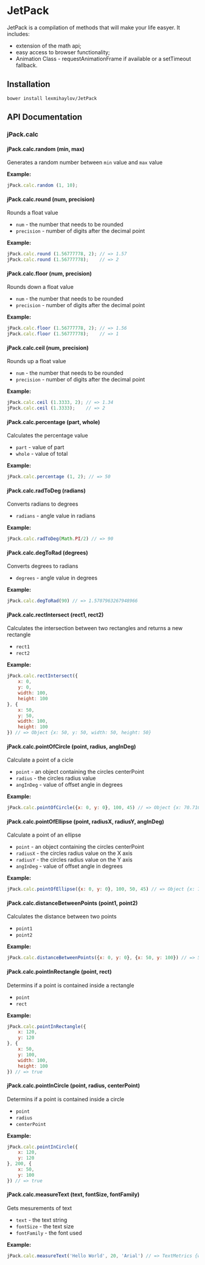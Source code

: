 # JetPack

JetPack is a compilation of methods that will make your life easyer. It includes:
 * extension of the math api;
 * easy access to browser functionality;
 * Animation Class - requestAnimationFrame if available or a setTimeout fallback.
 

## Installation

    bower install lexmihaylov/JetPack
    
## API Documentation

### jPack.calc

#### jPack.calc.random (min, max)

Generates a random number between `min` value and `max` value

__Example:__

```javascript
jPack.calc.random (1, 10);
```

#### jPack.calc.round (num, precision)

Rounds a float value
 * `num` - the number that needs to be rounded
 * `precision` - number of digits after the decimal point

__Example:__

```javascript
jPack.calc.round (1.56777778, 2); // => 1.57
jPack.calc.round (1.56777778);    // => 2
```

#### jPack.calc.floor (num, precision)

Rounds down a float value
 * `num` - the number that needs to be rounded
 * `precision` - number of digits after the decimal point

__Example:__

```javascript
jPack.calc.floor (1.56777778, 2); // => 1.56
jPack.calc.floor (1.56777778);    // => 1
```

#### jPack.calc.ceil (num, precision)

Rounds up a float value
 * `num` - the number that needs to be rounded
 * `precision` - number of digits after the decimal point

__Example:__

```javascript
jPack.calc.ceil (1.3333, 2); // => 1.34
jPack.calc.ceil (1.3333);    // => 2
```

#### jPack.calc.percentage (part, whole)

Calculates the percentage value
 * `part` - value of part
 * `whole` - value of total

__Example:__

```javascript
jPack.calc.percentage (1, 2); // => 50
```

#### jPack.calc.radToDeg (radians)

Converts radians to degrees
 * `radians` - angle value in radians

__Example:__

```javascript
jPack.calc.radToDeg(Math.PI/2) // => 90
```

#### jPack.calc.degToRad (degrees)

Converts degrees to radians
 * `degrees` - angle value in degrees

__Example:__

```javascript
jPack.calc.degToRad(90) // => 1.5707963267948966
```

#### jPack.calc.rectIntersect (rect1, rect2)

Calculates the intersection between two rectangles and returns a new rectangle
 * `rect1`
 * `rect2`

__Example:__

```javascript
jPack.calc.rectIntersect({
    x: 0,
    y: 0,
    width: 100,
    height: 100
}, {
    x: 50,
    y: 50,
    width: 100,
    height: 100
}) // => Object {x: 50, y: 50, width: 50, height: 50}
```

#### jPack.calc.pointOfCircle (point, radius, angInDeg)

Calculate a point of a cicle
 * `point` -  an object containing the circles centerPoint
 * `radius` - the circles radius value
 * `angInDeg` - value of offset angle in degrees

__Example:__

```javascript
jPack.calc.pointOfCircle({x: 0, y: 0}, 100, 45) // => Object {x: 70.71067811865476, y: 70.71067811865474}
```

#### jPack.calc.pointOfEllipse (point, radiusX, radiusY, angInDeg)

Calculate a point of an ellipse
 * `point` -  an object containing the circles centerPoint
 * `radiusX` - the circles radius value on the X axis
 * `radiusY` - the circles radius value on the Y axis
 * `angInDeg` - value of offset angle in degrees

__Example:__

```javascript
jPack.calc.pointOfEllipse({x: 0, y: 0}, 100, 50, 45) // => Object {x: 70.71067811865476, y: 35.35533905932737}
```

#### jPack.calc.distanceBetweenPoints (point1, point2)

Calculates the distance between two points
 * `point1`
 * `point2`

__Example:__

```javascript
jPack.calc.distanceBetweenPoints({x: 0, y: 0}, {x: 50, y: 100}) // => 50.00999900019995
```

#### jPack.calc.pointInRectangle (point, rect)

Determins if a point is contained inside a rectangle
 * `point`
 * `rect`

__Example:__

```javascript
jPack.calc.pointInRectangle({
    x: 120,
    y: 120
}, {
    x: 50,
    y: 100,
    width: 100,
    height: 100
}) // => true
```

#### jPack.calc.pointInCircle (point, radius, centerPoint)

Determins if a point is contained inside a circle
 * `point`
 * `radius`
 * `centerPoint`

__Example:__

```javascript
jPack.calc.pointInCircle({
    x: 120,
    y: 120
}, 200, {
    x: 50,
    y: 100
}) // => true
```

#### jPack.calc.measureText (text, fontSize, fontFamily)

Gets mesurements of text
 * `text` - the text string
 * `fontSize` - the text size
 * `fontFamily` - the font used

__Example:__

```javascript
jPack.calc.measureText('Hello World', 20, 'Arial') // => TextMetrics {width: 51.6796875}
```